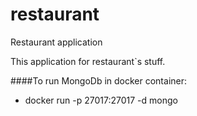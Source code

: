 # restaurant
Restaurant application

This application for restaurant`s stuff. 


####To run MongoDb in docker container:
- docker run -p 27017:27017 -d mongo
